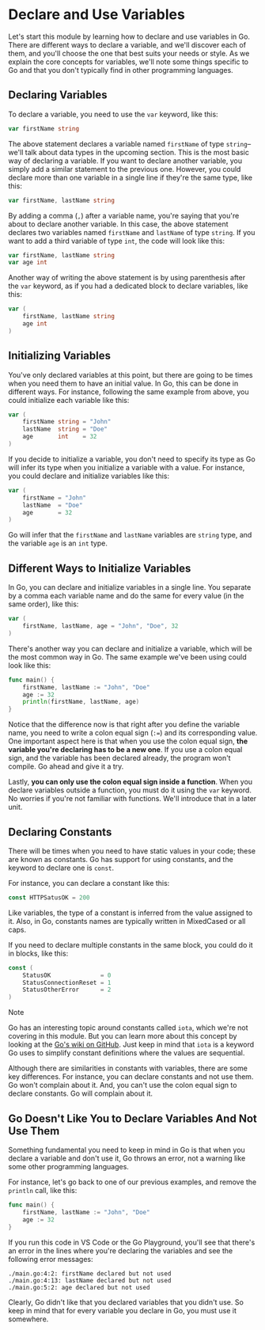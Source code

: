 # Declare and Use Variables

Let's start this module by learning how to declare and use variables in Go. There are different ways to declare a variable, and we'll discover each of them, and you'll choose the one that best suits your needs or style. As we explain the core concepts for variables, we'll note some things specific to Go and that you don't typically find in other programming languages.

## Declaring Variables

To declare a variable, you need to use the `var` keyword, like this:

```go
var firstName string
```

The above statement declares a variable named `firstName` of type `string`–we'll talk about data types in the upcoming section. This is the most basic way of declaring a variable. If you want to declare another variable, you simply add a similar statement to the previous one. However, you could declare more than one variable in a single line if they're the same type, like this:

```go
var firstName, lastName string
```

By adding a comma (`,`) after a variable name, you're saying that you're about to declare another variable. In this case, the above statement declares two variables named `firstName` and `lastName` of type `string`. If you want to add a third variable of type `int`, the code will look like this:

```go
var firstName, lastName string
var age int
```

Another way of writing the above statement is by using parenthesis after the `var` keyword, as if you had a dedicated block to declare variables, like this:

```go
var (
    firstName, lastName string
    age int
)
```

## Initializing Variables

You've only declared variables at this point, but there are going to be times when you need them to have an initial value. In Go, this can be done in different ways. For instance, following the same example from above, you could initialize each variable like this:

```go
var (
    firstName string = "John"
    lastName  string = "Doe"
    age       int    = 32
)
```

If you decide to initialize a variable, you don't need to specify its type as Go will infer its type when you initialize a variable with a value. For instance, you could declare and initialize variables like this:

```go
var (
    firstName = "John"
    lastName  = "Doe"
    age       = 32
)
```

Go will infer that the `firstName` and `lastName` variables are `string` type, and the variable `age` is an `int` type.

## Different Ways to Initialize Variables

In Go, you can declare and initialize variables in a single line. You separate by a comma each variable name and do the same for every value (in the same order), like this:

```go
var (
    firstName, lastName, age = "John", "Doe", 32
)
```

There's another way you can declare and initialize a variable, which will be the most common way in Go. The same example we've been using could look like this:

```go
func main() {
    firstName, lastName := "John", "Doe"
    age := 32
    println(firstName, lastName, age)
}
```

Notice that the difference now is that right after you define the variable name, you need to write a colon equal sign (`:=`) and its corresponding value. One important aspect here is that when you use the colon equal sign, **the variable you're declaring has to be a new one**. If you use a colon equal sign, and the variable has been declared already, the program won't compile. Go ahead and give it a try.

Lastly, **you can only use the colon equal sign inside a function**. When you declare variables outside a function, you must do it using the `var` keyword. No worries if you're not familiar with functions. We'll introduce that in a later unit.

## Declaring Constants

There will be times when you need to have static values in your code; these are known as constants. Go has support for using constants, and the keyword to declare one is `const`.

For instance, you can declare a constant like this:

```go
const HTTPSatusOK = 200
```

Like variables, the type of a constant is inferred from the value assigned to it. Also, in Go, constants names are typically written in MixedCased or all caps.

If you need to declare multiple constants in the same block, you could do it in blocks, like this:

```go
const (
    StatusOK              = 0
    StatusConnectionReset = 1
    StatusOtherError      = 2
)
```

> [!NOTE]
> Go has an interesting topic around constants called `iota`, which we're not covering in this module. But you can learn more about this concept by looking at the [Go's wiki on GitHub](https://github.com/golang/go/wiki/Iota). Just keep in mind that `iota` is a keyword Go uses to simplify constant definitions where the values are sequential.

Although there are similarities in constants with variables, there are some key differences. For instance, you can declare constants and not use them. Go won't complain about it. And, you can't use the colon equal sign to declare constants. Go will complain about it.

## Go Doesn't Like You to Declare Variables And Not Use Them

Something fundamental you need to keep in mind in Go is that when you declare a variable and don't use it, Go throws an error, not a warning like some other programming languages.

For instance, let's go back to one of our previous examples, and remove the `println` call, like this:

```go
func main() {
    firstName, lastName := "John", "Doe"
    age := 32
}
```

If you run this code in VS Code or the Go Playground, you'll see that there's an error in the lines where you're declaring the variables and see the following error messages:

```output
./main.go:4:2: firstName declared but not used
./main.go:4:13: lastName declared but not used
./main.go:5:2: age declared but not used
```

Clearly, Go didn't like that you declared variables that you didn't use. So keep in mind that for every variable you declare in Go, you must use it somewhere.
